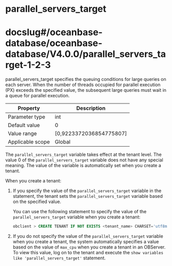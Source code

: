parallel_servers_target
============================================
# docslug#/oceanbase-database/oceanbase-database/V4.0.0/parallel_servers_target-1-2-3
parallel_servers_target specifies the queuing conditions for large queries on each server. When the number of threads occupied for parallel execution (PX) exceeds the specified value, the subsequent large queries must wait in a queue for parallel execution.


| **Property** | **Description** |
|--------|----------------------------|
| Parameter type | int |
| Default value | 0 |
| Value range | [0,9223372036854775807] |
| Applicable scope | Global |

The `parallel_servers_target` variable takes effect at the tenant level.
The value 0 of the `parallel_servers_target` variable does not have any special meaning. The value of the variable is automatically set when you create a tenant.

When you create a tenant:

1. If you specify the value of the `parallel_servers_target` variable in the statement, the tenant sets the `parallel_servers_target` variable based on the specified value.

   You can use the following statement to specify the value of the `parallel_servers_target` variable when you create a tenant:

   ```sql
   obclient > CREATE TENANT IF NOT EXISTS <tenant_name> CHARSET='utf8mb4', ZONE_LIST=('zone1'), PRIMARY_ZONE='zone1', RESOURCE_POOL_LIST=('<pool_name>') set parallel_servers_target = <specified value>;
   ```

2. If you do not specify the value of the `parallel_servers_target` variable when you create a tenant, the system automatically specifies a value based on the value of `max_cpu` when you create a tenant in an OBServer. To view this value, log on to the tenant and execute the `show variables like 'parallel_servers_target'` statement.
